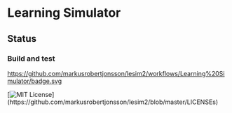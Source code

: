 # Learning Simulator

## Status

### Build and test
https://github.com/markusrobertjonsson/lesim2/workflows/Learning%20Simulator/badge.svg

<!---
## Docs
[![Read the Docs](https://readthedocs.org/projects/learningsimulator/badge/?version=latest)](https://learningsimulator.readthedocs.io/en/latest/?badge=latest)


## Repository information

### License
-->
[![MIT License](https://img.shields.io/apm/l/atomic-design-ui.svg?)](https://github.com/markusrobertjonsson/lesim2/blob/master/LICENSEs)

